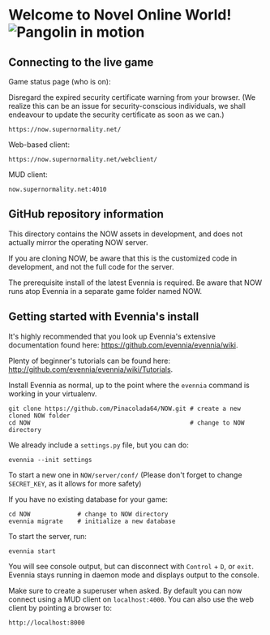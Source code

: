 # Welcome to Novel Online World!![Pangolin in motion](https://github.com/Pinacolada64/NOW/blob/master/web/static/website/images/NOW-icon.png)

## Connecting to the live game

Game status page (who is on):

Disregard the expired security certificate warning from your browser.
(We realize this can be an issue for security-conscious individuals, we shall endeavour to update the security certificate as soon as we can.)

    https://now.supernormality.net/
    
Web-based client:

    https://now.supernormality.net/webclient/

MUD client:

    now.supernormality.net:4010

## GitHub repository information

This directory contains the NOW assets in development, and does not
actually mirror the operating NOW server.

If you are cloning NOW, be aware that this is the customized code
in development, and not the full code for the server.

The prerequisite install of the latest Evennia is required. Be aware
that NOW runs atop Evennia in a separate game folder named NOW.

## Getting started with Evennia's install

It's highly recommended that you look up Evennia's extensive
documentation found here: https://github.com/evennia/evennia/wiki.

Plenty of beginner's tutorials can be found here:
http://github.com/evennia/evennia/wiki/Tutorials.

Install Evennia as normal, up to the point where the `evennia` command is working in your virtualenv.
    
    git clone https://github.com/Pinacolada64/NOW.git # create a new cloned NOW folder
    cd NOW                                            # change to NOW directory
    
We already include a `settings.py` file, but you can do:

    evennia --init settings

To start a new one in `NOW/server/conf/`
(Please don't forget to change `SECRET_KEY`, as it allows for more safety)

If you have no existing database for your game:

    cd NOW             # change to NOW directory
    evennia migrate    # initialize a new database

To start the server, run:

    evennia start

You will see console output, but can disconnect with `Control` + `D`, or `exit`.
Evennia stays running in daemon mode and displays output to the console.

Make sure to create a superuser when asked. By default you can now
connect using a MUD client on `localhost:4000`.  You can also use 
the web client by pointing a browser to:

    http://localhost:8000
